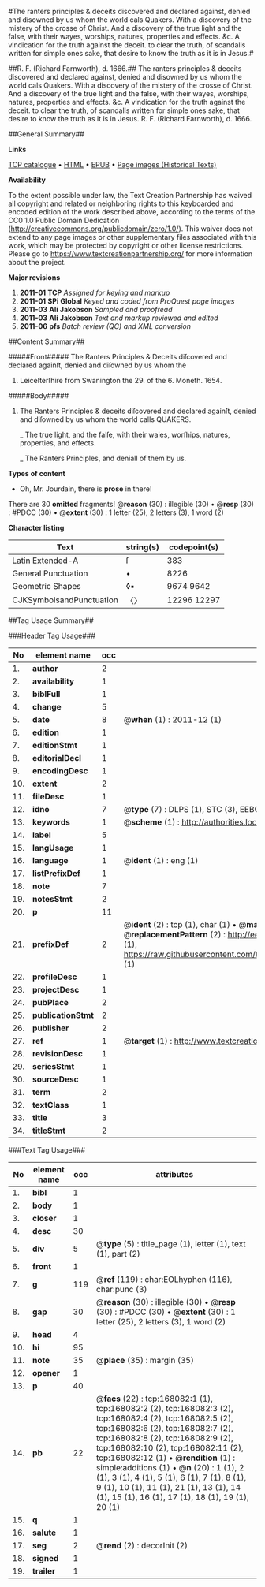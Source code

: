#The ranters principles & deceits discovered and declared against, denied and disowned by us whom the world cals Quakers. With a discovery of the mistery of the crosse of Christ. And a discovery of the true light and the false, with their wayes, worships, natures, properties and effects. &c. A vindication for the truth against the deceit. to clear the truth, of scandalls written for simple ones sake, that desire to know the truth as it is in Jesus.#

##R. F. (Richard Farnworth), d. 1666.##
The ranters principles & deceits discovered and declared against, denied and disowned by us whom the world cals Quakers. With a discovery of the mistery of the crosse of Christ. And a discovery of the true light and the false, with their wayes, worships, natures, properties and effects. &c. A vindication for the truth against the deceit. to clear the truth, of scandalls written for simple ones sake, that desire to know the truth as it is in Jesus.
R. F. (Richard Farnworth), d. 1666.

##General Summary##

**Links**

[TCP catalogue](http://www.ota.ox.ac.uk/tcp/)  • 
[HTML](http://tei.it.ox.ac.uk/tcp/Texts-HTML/free/A85/A85147.html)  • 
[EPUB](http://tei.it.ox.ac.uk/tcp/Texts-EPUB/free/A85/A85147.epub) • 
[Page images (Historical Texts)](https://historicaltexts.jisc.ac.uk/eebo-99866491e)

**Availability**

To the extent possible under law, the Text Creation Partnership has waived all copyright and related or neighboring rights to this keyboarded and encoded edition of the work described above, according to the terms of the CC0 1.0 Public Domain Dedication (http://creativecommons.org/publicdomain/zero/1.0/). This waiver does not extend to any page images or other supplementary files associated with this work, which may be protected by copyright or other license restrictions. Please go to https://www.textcreationpartnership.org/ for more information about the project.

**Major revisions**

1. __2011-01__ __TCP__ *Assigned for keying and markup*
1. __2011-01__ __SPi Global__ *Keyed and coded from ProQuest page images*
1. __2011-03__ __Ali Jakobson__ *Sampled and proofread*
1. __2011-03__ __Ali Jakobson__ *Text and markup reviewed and edited*
1. __2011-06__ __pfs__ *Batch review (QC) and XML conversion*

##Content Summary##

#####Front#####
The Ranters Principles & Deceits diſcovered and declared againſt, denied and diſowned by us whom the
1. Leiceſterſhire from Swanington the 29. of the 6. Moneth. 1654.

#####Body#####

1. The Ranters Principles & deceits diſcovered and declared againſt, denied and diſowned by us whom the world calls QUAKERS.

    _ The true light, and the falſe, with their waies, worſhips, natures, properties, and effects.

    _ The Ranters Principles, and deniall of them by us.

**Types of content**

  * Oh, Mr. Jourdain, there is **prose** in there!

There are 30 **omitted** fragments! 
 @__reason__ (30) : illegible (30)  •  @__resp__ (30) : #PDCC (30)  •  @__extent__ (30) : 1 letter (25), 2 letters (3), 1 word (2)

**Character listing**


|Text|string(s)|codepoint(s)|
|---|---|---|
|Latin Extended-A|ſ|383|
|General Punctuation|•|8226|
|Geometric Shapes|◊▪|9674 9642|
|CJKSymbolsandPunctuation|〈〉|12296 12297|

##Tag Usage Summary##

###Header Tag Usage###

|No|element name|occ|attributes|
|---|---|---|---|
|1.|__author__|2||
|2.|__availability__|1||
|3.|__biblFull__|1||
|4.|__change__|5||
|5.|__date__|8| @__when__ (1) : 2011-12 (1)|
|6.|__edition__|1||
|7.|__editionStmt__|1||
|8.|__editorialDecl__|1||
|9.|__encodingDesc__|1||
|10.|__extent__|2||
|11.|__fileDesc__|1||
|12.|__idno__|7| @__type__ (7) : DLPS (1), STC (3), EEBO-CITATION (1), PROQUEST (1), VID (1)|
|13.|__keywords__|1| @__scheme__ (1) : http://authorities.loc.gov/ (1)|
|14.|__label__|5||
|15.|__langUsage__|1||
|16.|__language__|1| @__ident__ (1) : eng (1)|
|17.|__listPrefixDef__|1||
|18.|__note__|7||
|19.|__notesStmt__|2||
|20.|__p__|11||
|21.|__prefixDef__|2| @__ident__ (2) : tcp (1), char (1)  •  @__matchPattern__ (2) : ([0-9\-]+):([0-9IVX]+) (1), (.+) (1)  •  @__replacementPattern__ (2) : http://eebo.chadwyck.com/downloadtiff?vid=$1&page=$2 (1), https://raw.githubusercontent.com/textcreationpartnership/Texts/master/tcpchars.xml#$1 (1)|
|22.|__profileDesc__|1||
|23.|__projectDesc__|1||
|24.|__pubPlace__|2||
|25.|__publicationStmt__|2||
|26.|__publisher__|2||
|27.|__ref__|1| @__target__ (1) : http://www.textcreationpartnership.org/docs/. (1)|
|28.|__revisionDesc__|1||
|29.|__seriesStmt__|1||
|30.|__sourceDesc__|1||
|31.|__term__|2||
|32.|__textClass__|1||
|33.|__title__|3||
|34.|__titleStmt__|2||


###Text Tag Usage###

|No|element name|occ|attributes|
|---|---|---|---|
|1.|__bibl__|1||
|2.|__body__|1||
|3.|__closer__|1||
|4.|__desc__|30||
|5.|__div__|5| @__type__ (5) : title_page (1), letter (1), text (1), part (2)|
|6.|__front__|1||
|7.|__g__|119| @__ref__ (119) : char:EOLhyphen (116), char:punc (3)|
|8.|__gap__|30| @__reason__ (30) : illegible (30)  •  @__resp__ (30) : #PDCC (30)  •  @__extent__ (30) : 1 letter (25), 2 letters (3), 1 word (2)|
|9.|__head__|4||
|10.|__hi__|95||
|11.|__note__|35| @__place__ (35) : margin (35)|
|12.|__opener__|1||
|13.|__p__|40||
|14.|__pb__|22| @__facs__ (22) : tcp:168082:1 (1), tcp:168082:2 (2), tcp:168082:3 (2), tcp:168082:4 (2), tcp:168082:5 (2), tcp:168082:6 (2), tcp:168082:7 (2), tcp:168082:8 (2), tcp:168082:9 (2), tcp:168082:10 (2), tcp:168082:11 (2), tcp:168082:12 (1)  •  @__rendition__ (1) : simple:additions (1)  •  @__n__ (20) : 1 (1), 2 (1), 3 (1), 4 (1), 5 (1), 6 (1), 7 (1), 8 (1), 9 (1), 10 (1), 11 (1), 21 (1), 13 (1), 14 (1), 15 (1), 16 (1), 17 (1), 18 (1), 19 (1), 20 (1)|
|15.|__q__|1||
|16.|__salute__|1||
|17.|__seg__|2| @__rend__ (2) : decorInit (2)|
|18.|__signed__|1||
|19.|__trailer__|1||
